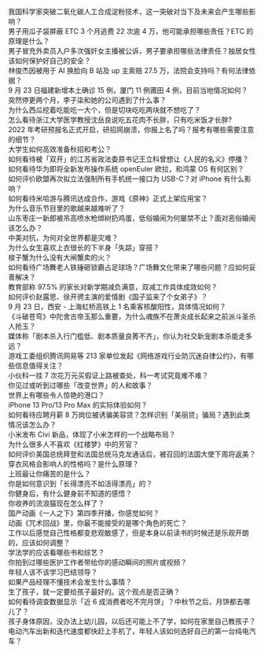 我国科学家突破二氧化碳人工合成淀粉技术，这一突破对当下及未来会产生哪些影响？  
男子用瓜子袋屏蔽 ETC 3 个月逃费 22 次逾 4 万，他可能承担哪些责任？ETC 的原理是什么？  
男子冒充外卖员入户多次强奸女主播被公诉，男子要承担哪些法律责任？独居女性该如何保护好自己的安全？  
林俊杰因被用于 AI 换脸向 B 站及 up 主索赔 27.5 万，法院会支持吗？有何法律依据？  
9 月 23 日福建新增本土确诊 15 例，厦门 11 例莆田 4 例，目前当地情况如何？  
突然停更两个月，李子柒和她的公司遇到了什么事？  
为什么西瓜挖着吃能吃一大个，但是切块吃吃两块就不想吃了？  
怎么看待浙江大学医学教授沈岳良说吃五花肉不长胖，只有吃米饭才长胖?  
2022 年考研预报名正式开启，研招网崩溃，你报上名了吗？报考有哪些需要注意的细节？  
大学生如何高效准备秋招和考公？  
如何看待被「双开」的江苏省政法委原书记王立科曾想让《人民的名义》停播？  
如何看待华为即将全新发布操作系统 openEuler 欧拉，和鸿蒙 OS 有何区别？  
如何评价欧盟再次拟立法强制所有手机统一接口为 USB-C？对 iPhone 有什么影响？  
如何看待米哈游与腾讯达成合作，游戏《原神》正式上架应用宝？  
为什么音乐节目里的歌越来越难听了？  
山东枣庄一新郎被吊高喷水枪绑树扔鸡蛋，低俗婚闹为何屡禁不止？面对恶俗婚闹该怎么办？  
中美对抗，为何对全世界都是灾难？  
为什么女生喜欢上衣很长的下半身「失踪」穿搭？  
梭子蟹为什么没有大闸蟹卖的火？  
如何看待广场舞老人铁锤砸锁霸占足球场？广场舞文化带来了哪些问题？应如何妥善解决？  
教育部称 97.5% 的家长对新学期减负满意，双减工作具体成效如何？  
如何评价赵露思、徐开骋主演的爱情剧《国子监来了个女弟子》？  
9 月 23 日，西安 - 上海虹桥高铁上 1 名乘客核酸阳性，具体情况如何？  
《斗破苍穹》中陀舍古帝玉那么重要，为什么魂族不在萧炎成长起来之前派斗圣杀人抢玉？  
媒体称「剧本杀入行门槛低、剧本质量良莠不齐」，你认为社交新宠剧本杀能走多远？  
游戏工委组织腾讯网易等 213 家单位发起《网络游戏行业防沉迷自律公约》，有哪些信息值得关注？  
小伙科一挂 7 次花万元买假证上路被查处，科一考试究竟难不难？  
你见过或听到过哪些「改变世界」的人和故事？  
世界上有哪些令人惊艳的港口？  
iPhone 13 Pro/13 Pro Max 的实际体验如何？  
如何看待应聘月薪 8 万岗位被诱骗美容贷？怎样识别「美丽贷」骗局？遇到此类情况该怎么办？  
小米发布 Civi 新品，体现了小米怎样的一个战略布局？  
为什么很多人不喜欢《红楼梦》中的芳官？  
如何评价美国总统拜登和法国总统马克龙通话后，被召回的法国大使下周将返美？  
穿衣风格会影响人的性格吗？是什么原理？  
上班最让你痛苦的是什么？  
你是如何意识到「长得漂亮不如活得漂亮」的？  
你健身后，有什么健身前不知道的感悟？  
你收养的流浪猫现在怎么样了？  
国产动画《一人之下》第四季开播，你感觉如何？  
动画《咒术回战》里，你最不能接受的是哪个角色的死亡？  
工作以后感觉自己性格都变悲观敏感了，但是本身以前读书的时候还是乐观开朗的，应该如何调整？  
学法学的应该看哪些书和综艺？  
你拍到过哪些医护工作者带给你的感动瞬间的照片或视频？  
年轻人该不该学习巴结领导？  
如果产品经理不懂技术会发生什么事情？  
生了孩子，就一定要给孩子最好的。这个观点是否正确？  
如何看待调查数据显示「近 6 成消费者吃不完月饼」？中秋节之后，月饼都去哪儿了？  
孩子身体原因，没办法上幼儿园，以后还可能上不了学，如何在家里自己教孩子？  
电动汽车出新和迭代速度都快赶上手机了，年轻人该如何选好自己的第一台纯电汽车？  
